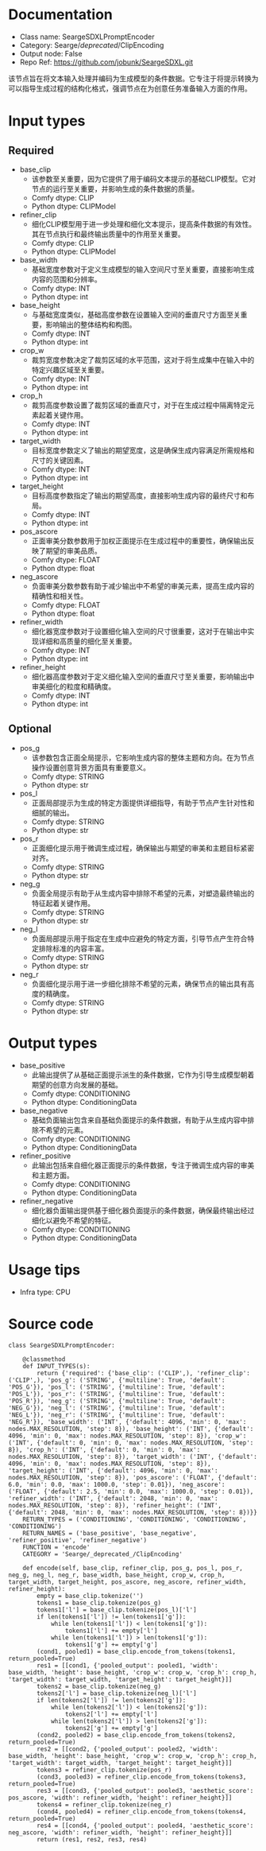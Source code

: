 # Documentation
- Class name: SeargeSDXLPromptEncoder
- Category: Searge/_deprecated_/ClipEncoding
- Output node: False
- Repo Ref: https://github.com/jobunk/SeargeSDXL.git

该节点旨在将文本输入处理并编码为生成模型的条件数据。它专注于将提示转换为可以指导生成过程的结构化格式，强调节点在为创意任务准备输入方面的作用。

# Input types
## Required
- base_clip
    - 该参数至关重要，因为它提供了用于编码文本提示的基础CLIP模型。它对节点的运行至关重要，并影响生成的条件数据的质量。
    - Comfy dtype: CLIP
    - Python dtype: CLIPModel
- refiner_clip
    - 细化CLIP模型用于进一步处理和细化文本提示，提高条件数据的有效性。其在节点执行和最终输出质量中的作用至关重要。
    - Comfy dtype: CLIP
    - Python dtype: CLIPModel
- base_width
    - 基础宽度参数对于定义生成模型的输入空间尺寸至关重要，直接影响生成内容的范围和分辨率。
    - Comfy dtype: INT
    - Python dtype: int
- base_height
    - 与基础宽度类似，基础高度参数在设置输入空间的垂直尺寸方面至关重要，影响输出的整体结构和构图。
    - Comfy dtype: INT
    - Python dtype: int
- crop_w
    - 裁剪宽度参数决定了裁剪区域的水平范围，这对于将生成集中在输入中的特定兴趣区域至关重要。
    - Comfy dtype: INT
    - Python dtype: int
- crop_h
    - 裁剪高度参数设置了裁剪区域的垂直尺寸，对于在生成过程中隔离特定元素起着关键作用。
    - Comfy dtype: INT
    - Python dtype: int
- target_width
    - 目标宽度参数定义了输出的期望宽度，这是确保生成内容满足所需规格和尺寸的关键因素。
    - Comfy dtype: INT
    - Python dtype: int
- target_height
    - 目标高度参数指定了输出的期望高度，直接影响生成内容的最终尺寸和布局。
    - Comfy dtype: INT
    - Python dtype: int
- pos_ascore
    - 正面审美分数参数用于加权正面提示在生成过程中的重要性，确保输出反映了期望的审美品质。
    - Comfy dtype: FLOAT
    - Python dtype: float
- neg_ascore
    - 负面审美分数参数有助于减少输出中不希望的审美元素，提高生成内容的精确性和相关性。
    - Comfy dtype: FLOAT
    - Python dtype: float
- refiner_width
    - 细化器宽度参数对于设置细化输入空间的尺寸很重要，这对于在输出中实现详细和高质量的细化至关重要。
    - Comfy dtype: INT
    - Python dtype: int
- refiner_height
    - 细化器高度参数对于定义细化输入空间的垂直尺寸至关重要，影响输出中审美细化的粒度和精确度。
    - Comfy dtype: INT
    - Python dtype: int
## Optional
- pos_g
    - 该参数包含正面全局提示，它影响生成内容的整体主题和方向。在为节点操作设置创意背景方面具有重要意义。
    - Comfy dtype: STRING
    - Python dtype: str
- pos_l
    - 正面局部提示为生成的特定方面提供详细指导，有助于节点产生针对性和细腻的输出。
    - Comfy dtype: STRING
    - Python dtype: str
- pos_r
    - 正面细化提示用于微调生成过程，确保输出与期望的审美和主题目标紧密对齐。
    - Comfy dtype: STRING
    - Python dtype: str
- neg_g
    - 负面全局提示有助于从生成内容中排除不希望的元素，对塑造最终输出的特征起着关键作用。
    - Comfy dtype: STRING
    - Python dtype: str
- neg_l
    - 负面局部提示用于指定在生成中应避免的特定方面，引导节点产生符合特定排除标准的内容丰富。
    - Comfy dtype: STRING
    - Python dtype: str
- neg_r
    - 负面细化提示用于进一步细化排除不希望的元素，确保节点的输出具有高度的精确度。
    - Comfy dtype: STRING
    - Python dtype: str

# Output types
- base_positive
    - 此输出提供了从基础正面提示派生的条件数据，它作为引导生成模型朝着期望的创意方向发展的基础。
    - Comfy dtype: CONDITIONING
    - Python dtype: ConditioningData
- base_negative
    - 基础负面输出包含来自基础负面提示的条件数据，有助于从生成内容中排除不希望的元素。
    - Comfy dtype: CONDITIONING
    - Python dtype: ConditioningData
- refiner_positive
    - 此输出包括来自细化器正面提示的条件数据，专注于微调生成内容的审美和主题方面。
    - Comfy dtype: CONDITIONING
    - Python dtype: ConditioningData
- refiner_negative
    - 细化器负面输出提供基于细化器负面提示的条件数据，确保最终输出经过细化以避免不希望的特征。
    - Comfy dtype: CONDITIONING
    - Python dtype: ConditioningData

# Usage tips
- Infra type: CPU

# Source code
```
class SeargeSDXLPromptEncoder:

    @classmethod
    def INPUT_TYPES(s):
        return {'required': {'base_clip': ('CLIP',), 'refiner_clip': ('CLIP',), 'pos_g': ('STRING', {'multiline': True, 'default': 'POS_G'}), 'pos_l': ('STRING', {'multiline': True, 'default': 'POS_L'}), 'pos_r': ('STRING', {'multiline': True, 'default': 'POS_R'}), 'neg_g': ('STRING', {'multiline': True, 'default': 'NEG_G'}), 'neg_l': ('STRING', {'multiline': True, 'default': 'NEG_L'}), 'neg_r': ('STRING', {'multiline': True, 'default': 'NEG_R'}), 'base_width': ('INT', {'default': 4096, 'min': 0, 'max': nodes.MAX_RESOLUTION, 'step': 8}), 'base_height': ('INT', {'default': 4096, 'min': 0, 'max': nodes.MAX_RESOLUTION, 'step': 8}), 'crop_w': ('INT', {'default': 0, 'min': 0, 'max': nodes.MAX_RESOLUTION, 'step': 8}), 'crop_h': ('INT', {'default': 0, 'min': 0, 'max': nodes.MAX_RESOLUTION, 'step': 8}), 'target_width': ('INT', {'default': 4096, 'min': 0, 'max': nodes.MAX_RESOLUTION, 'step': 8}), 'target_height': ('INT', {'default': 4096, 'min': 0, 'max': nodes.MAX_RESOLUTION, 'step': 8}), 'pos_ascore': ('FLOAT', {'default': 6.0, 'min': 0.0, 'max': 1000.0, 'step': 0.01}), 'neg_ascore': ('FLOAT', {'default': 2.5, 'min': 0.0, 'max': 1000.0, 'step': 0.01}), 'refiner_width': ('INT', {'default': 2048, 'min': 0, 'max': nodes.MAX_RESOLUTION, 'step': 8}), 'refiner_height': ('INT', {'default': 2048, 'min': 0, 'max': nodes.MAX_RESOLUTION, 'step': 8})}}
    RETURN_TYPES = ('CONDITIONING', 'CONDITIONING', 'CONDITIONING', 'CONDITIONING')
    RETURN_NAMES = ('base_positive', 'base_negative', 'refiner_positive', 'refiner_negative')
    FUNCTION = 'encode'
    CATEGORY = 'Searge/_deprecated_/ClipEncoding'

    def encode(self, base_clip, refiner_clip, pos_g, pos_l, pos_r, neg_g, neg_l, neg_r, base_width, base_height, crop_w, crop_h, target_width, target_height, pos_ascore, neg_ascore, refiner_width, refiner_height):
        empty = base_clip.tokenize('')
        tokens1 = base_clip.tokenize(pos_g)
        tokens1['l'] = base_clip.tokenize(pos_l)['l']
        if len(tokens1['l']) != len(tokens1['g']):
            while len(tokens1['l']) < len(tokens1['g']):
                tokens1['l'] += empty['l']
            while len(tokens1['l']) > len(tokens1['g']):
                tokens1['g'] += empty['g']
        (cond1, pooled1) = base_clip.encode_from_tokens(tokens1, return_pooled=True)
        res1 = [[cond1, {'pooled_output': pooled1, 'width': base_width, 'height': base_height, 'crop_w': crop_w, 'crop_h': crop_h, 'target_width': target_width, 'target_height': target_height}]]
        tokens2 = base_clip.tokenize(neg_g)
        tokens2['l'] = base_clip.tokenize(neg_l)['l']
        if len(tokens2['l']) != len(tokens2['g']):
            while len(tokens2['l']) < len(tokens2['g']):
                tokens2['l'] += empty['l']
            while len(tokens2['l']) > len(tokens2['g']):
                tokens2['g'] += empty['g']
        (cond2, pooled2) = base_clip.encode_from_tokens(tokens2, return_pooled=True)
        res2 = [[cond2, {'pooled_output': pooled2, 'width': base_width, 'height': base_height, 'crop_w': crop_w, 'crop_h': crop_h, 'target_width': target_width, 'target_height': target_height}]]
        tokens3 = refiner_clip.tokenize(pos_r)
        (cond3, pooled3) = refiner_clip.encode_from_tokens(tokens3, return_pooled=True)
        res3 = [[cond3, {'pooled_output': pooled3, 'aesthetic_score': pos_ascore, 'width': refiner_width, 'height': refiner_height}]]
        tokens4 = refiner_clip.tokenize(neg_r)
        (cond4, pooled4) = refiner_clip.encode_from_tokens(tokens4, return_pooled=True)
        res4 = [[cond4, {'pooled_output': pooled4, 'aesthetic_score': neg_ascore, 'width': refiner_width, 'height': refiner_height}]]
        return (res1, res2, res3, res4)
```